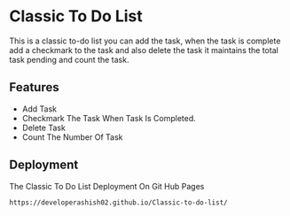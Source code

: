 
# Classic To Do List 

This is a classic to-do list you can add the task, when the task is complete add a checkmark to the task and also delete the task it maintains the total task pending and count the task. 
## Features

- Add Task 
- Checkmark The Task When Task Is Completed.
- Delete Task
- Count The Number Of Task 


## Deployment

  The Classic To Do List Deployment On Git Hub Pages 

```bash
https://developerashish02.github.io/Classic-to-do-list/
```

